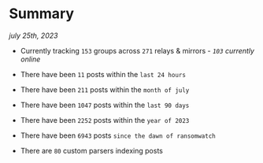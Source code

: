 
# Summary
_july 25th, 2023_

- Currently tracking `153` groups across `271` relays & mirrors - _`103` currently online_

- There have been `11` posts within the `last 24 hours`

- There have been `211` posts within the `month of july`

- There have been `1047` posts within the `last 90 days`

- There have been `2252` posts within the `year of 2023`

- There have been `6943` posts `since the dawn of ransomwatch`

- There are `80` custom parsers indexing posts
